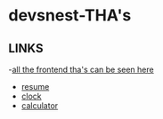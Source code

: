# devsnest-THA's

## LINKS
-[all the frontend tha's can be seen here](https://shauryasrivatava.github.io/devsnest_frontend/)

- [resume](https://shauryasrivatava.github.io/devsnest_frontend/day03)
- [clock](https://shauryasrivatava.github.io/devsnest_frontend/day04)
- [calculator](https://shauryasrivatava.github.io/devsnest_frontend/day05)